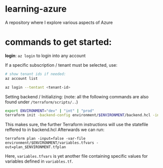 # learning-azure
A repository where I explore various aspects of Azure

# commands to get started:
**login**:
`az login` to login into any account

If a specific subscription / tenant must be selected, use:
```bash
# show tenant ids if needed:
az account list

az login --tentant <tenant-id>
```

Setting backend / Initializing:
(note: all the following commands are also found under `/terraform/scripts/..`)

```bash
export ENVIRONMENT="dev" | "int" | "prod"
terraform init -backend-config environment/$ENVIRONMENT/backend.hcl -input=false -upgrade
```

This makes sure, the further Terraform instructions will use the statefile reffered to in backend.hcl
Afterwards we can run:
```
terraform plan -input=false -var-file environment/$ENVIRONMENT/variables.tfvars -out=plan_$ENVIRONMENT.tfplan
```

Here, `variables.tfvars` is yet another file containing specific values for variables defined in `variables.tf`.



